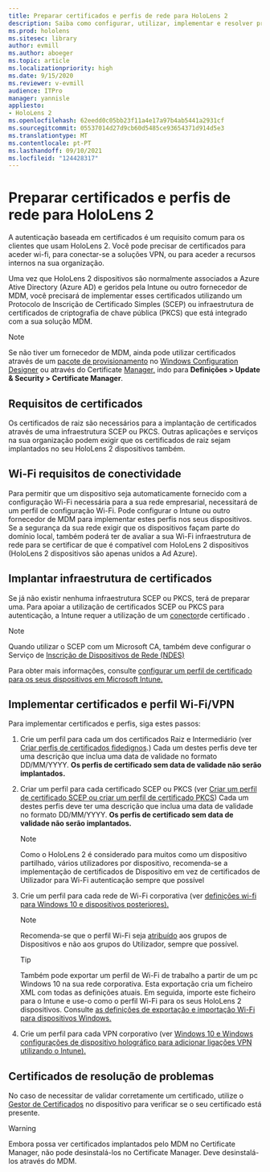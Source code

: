 ```yaml
---
title: Preparar certificados e perfis de rede para HoloLens 2
description: Saiba como configurar, utilizar, implementar e resolver problemas de certificados para rede em HoloLens 2 dispositivos de realidade mista.
ms.prod: hololens
ms.sitesec: library
author: evmill
ms.author: aboeger
ms.topic: article
ms.localizationpriority: high
ms.date: 9/15/2020
ms.reviewer: v-evmill
audience: ITPro
manager: yannisle
appliesto:
- HoloLens 2
ms.openlocfilehash: 62eedd0c05bb23f11a4e17a97b4ab5441a2931cf
ms.sourcegitcommit: 05537014d27d9cb60d5485ce93654371d914d5e3
ms.translationtype: MT
ms.contentlocale: pt-PT
ms.lasthandoff: 09/10/2021
ms.locfileid: "124428317"
---
```

# <a name="prepare-certificates-and-network-profiles-for-hololens-2"></a>Preparar certificados e perfis de rede para HoloLens 2

A autenticação baseada em certificados é um requisito comum para os clientes que usam HoloLens 2. Você pode precisar de certificados para aceder wi-fi, para conectar-se a soluções VPN, ou para aceder a recursos internos na sua organização.

Uma vez que HoloLens 2 dispositivos são normalmente associados a Azure Ative Directory (Azure AD) e geridos pela Intune ou outro fornecedor de MDM, você precisará de implementar esses certificados utilizando um Protocolo de Inscrição de Certificado Simples (SCEP) ou infraestrutura de certificados de criptografia de chave pública (PKCS) que está integrado com a sua solução MDM. 

>[!NOTE]
> Se não tiver um fornecedor de MDM, ainda pode utilizar certificados através de um [pacote de provisionamento](hololens-provisioning.md#steps-for-creating-provisioning-packages) no [Windows Configuration Designer](https://www.microsoft.com/p/windows-configuration-designer/9nblggh4tx22?rtc=1&activetab=pivot:regionofsystemrequirementstab) ou através do Certificate [Manager,](certificate-manager.md) indo para **Definições > Update & Security > Certificate Manager**.

## <a name="certificate-requirements"></a>Requisitos de certificados
Os certificados de raiz são necessários para a implantação de certificados através de uma infraestrutura SCEP ou PKCS. Outras aplicações e serviços na sua organização podem exigir que os certificados de raiz sejam implantados no seu HoloLens 2 dispositivos também. 

## <a name="wi-fi-connectivity-requirements"></a>Wi-Fi requisitos de conectividade
Para permitir que um dispositivo seja automaticamente fornecido com a configuração Wi-Fi necessária para a sua rede empresarial, necessitará de um perfil de configuração Wi-Fi. Pode configurar o Intune ou outro fornecedor de MDM para implementar estes perfis nos seus dispositivos. Se a segurança da sua rede exigir que os dispositivos façam parte do domínio local, também poderá ter de avaliar a sua Wi-Fi infraestrutura de rede para se certificar de que é compatível com HoloLens 2 dispositivos (HoloLens 2 dispositivos são apenas unidos a Ad Azure).

## <a name="deploy-certificate-infrastructure"></a>Implantar infraestrutura de certificados
Se já não existir nenhuma infraestrutura SCEP ou PKCS, terá de preparar uma. Para apoiar a utilização de certificados SCEP ou PKCS para autenticação, a Intune requer a utilização de um [conector](/mem/intune/protect/certificate-connectors)de certificado .

> [!NOTE]
> Quando utilizar o SCEP com um Microsoft CA, também deve configurar o Serviço de [Inscrição de Dispositivos de Rede (NDES)](/mem/intune/protect/certificates-scep-configure#set-up-ndes)

Para obter mais informações, consulte [configurar um perfil de certificado para os seus dispositivos em Microsoft Intune.](/intune/certificates-configure)

## <a name="deploy-certificates-and-wi-fivpn-profile"></a>Implementar certificados e perfil Wi-Fi/VPN
Para implementar certificados e perfis, siga estes passos:
1.  Crie um perfil para cada um dos certificados Raiz e Intermediário (ver [Criar perfis de certificados fidedignos](/intune/protect/certificates-configure#create-trusted-certificate-profiles).) Cada um destes perfis deve ter uma descrição que inclua uma data de validade no formato DD/MM/YYYY. **Os perfis de certificado sem data de validade não serão implantados.**
1.  Criar um perfil para cada certificado SCEP ou PKCS (ver [Criar um perfil de certificado SCEP ou criar um perfil de certificado PKCS](/intune/protect/certficates-pfx-configure#create-a-pkcs-certificate-profile)) Cada um destes perfis deve ter uma descrição que inclua uma data de validade no formato DD/MM/YYYY. **Os perfis de certificado sem data de validade não serão implantados.**

    > [!NOTE]
    > Como o HoloLens 2 é considerado para muitos como um dispositivo partilhado, vários utilizadores por dispositivo, recomenda-se a implementação de certificados de Dispositivo em vez de certificados de Utilizador para Wi-Fi autenticação sempre que possível

3.  Crie um perfil para cada rede de Wi-Fi corporativa (ver [definições wi-fi para Windows 10 e dispositivos posteriores).](/intune/wi-fi-settings-windows) 
    > [!NOTE]
    > Recomenda-se que o perfil Wi-Fi seja [atribuído](/mem/intune/configuration/device-profile-assign) aos grupos de Dispositivos e não aos grupos do Utilizador, sempre que possível. 

    > [!TIP]
    > Também pode exportar um perfil de Wi-Fi de trabalho a partir de um pc Windows 10 na sua rede corporativa. Esta exportação cria um ficheiro XML com todas as definições atuais. Em seguida, importe este ficheiro para o Intune e use-o como o perfil Wi-Fi para os seus HoloLens 2 dispositivos. Consulte [as definições de exportação e importação Wi-Fi para dispositivos Windows.](/mem/intune/configuration/wi-fi-settings-import-windows-8-1)

4.  Crie um perfil para cada VPN corporativo (ver [Windows 10 e Windows configurações de dispositivo holográfico para adicionar ligações VPN utilizando o Intune).](/intune/vpn-settings-windows-10)

## <a name="troubleshooting-certificates"></a>Certificados de resolução de problemas

No caso de necessitar de validar corretamente um certificado, utilize o [Gestor de Certificados](certificate-manager.md) no dispositivo para verificar se o seu certificado está presente.  

>[!WARNING]
> Embora possa ver certificados implantados pelo MDM no Certificate Manager, não pode desinstalá-los no Certificate Manager. Deve desinstalá-los através do MDM.


